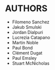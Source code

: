 # AUTHORS

* Filomeno Sanchez
* Jakub Smulski
* Jordan Dialpuri
* Lucrezia Catapano
* Martin Noble
* Paul Bond
* Clément Dugat
* Paul Emsley
* Stuart McNicholas
